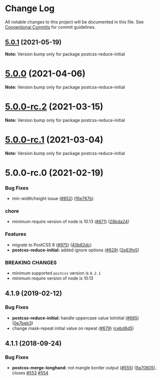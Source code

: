 # Change Log

All notable changes to this project will be documented in this file.
See [Conventional Commits](https://conventionalcommits.org) for commit guidelines.

## [5.0.1](https://github.com/cssnano/cssnano/compare/postcss-reduce-initial@5.0.0...postcss-reduce-initial@5.0.1) (2021-05-19)

**Note:** Version bump only for package postcss-reduce-initial

# [5.0.0](https://github.com/cssnano/cssnano/compare/postcss-reduce-initial@5.0.0-rc.2...postcss-reduce-initial@5.0.0) (2021-04-06)

**Note:** Version bump only for package postcss-reduce-initial

# [5.0.0-rc.2](https://github.com/cssnano/cssnano/compare/postcss-reduce-initial@5.0.0-rc.1...postcss-reduce-initial@5.0.0-rc.2) (2021-03-15)

**Note:** Version bump only for package postcss-reduce-initial

# [5.0.0-rc.1](https://github.com/cssnano/cssnano/compare/postcss-reduce-initial@5.0.0-rc.0...postcss-reduce-initial@5.0.0-rc.1) (2021-03-04)

**Note:** Version bump only for package postcss-reduce-initial

# 5.0.0-rc.0 (2021-02-19)

### Bug Fixes

- min-width/height issue ([#852](https://github.com/cssnano/cssnano/issues/852)) ([f6e767b](https://github.com/cssnano/cssnano/commit/f6e767b7ba672c5c1b4a1350f23b4b65a4851f96))

### chore

- minimum require version of node is 10.13 ([#871](https://github.com/cssnano/cssnano/issues/871)) ([28bda24](https://github.com/cssnano/cssnano/commit/28bda243e32ce3ba89b3c358a5f78727b3732f11))

### Features

- migrate to PostCSS 8 ([#975](https://github.com/cssnano/cssnano/issues/975)) ([40b82dc](https://github.com/cssnano/cssnano/commit/40b82dca7f53ac02cd4fe62846dec79b898ccb49))
- **postcss-reduce-initial:** added ignore options ([#929](https://github.com/cssnano/cssnano/issues/929)) ([2e63fe5](https://github.com/cssnano/cssnano/commit/2e63fe55b8059fc14d78aa11920d7ebf9a3682a1))

### BREAKING CHANGES

- minimum supported `postcss` version is `8.2.1`
- minimum require version of node is 10.13

## 4.1.9 (2019-02-12)

### Bug Fixes

- **postcss-reduce-initial:** handle uppercase value toInitial ([#685](https://github.com/cssnano/cssnano/issues/685)) ([0e7beb3](https://github.com/cssnano/cssnano/commit/0e7beb3508fa8f85db67e3464bf8b8941bb6ca12))
- change mask-repeat initial value on repeat ([#679](https://github.com/cssnano/cssnano/issues/679)) ([cebd6d5](https://github.com/cssnano/cssnano/commit/cebd6d5b789a9c700f92dc8b40cdd8ef9545441a))

## 4.1.1 (2018-09-24)

### Bug Fixes

- **postcss-merge-longhand:** not mangle border output ([#555](https://github.com/cssnano/cssnano/issues/555)) ([9a70605](https://github.com/cssnano/cssnano/commit/9a706050b621e7795a9bf74eb7110b5c81804ffe)), closes [#553](https://github.com/cssnano/cssnano/issues/553) [#554](https://github.com/cssnano/cssnano/issues/554)
